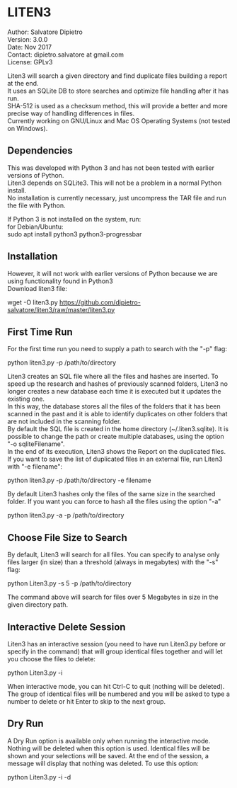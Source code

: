# LITEN3

Author: Salvatore Dipietro  
Version: 3.0.0  
Date: Nov 2017  
Contact: dipietro.salvatore at gmail.com  
License: GPLv3  

Liten3 will search a given directory and find duplicate files building a report at the end.  
It uses an SQLite DB to store searches and optimize file handling after it has run.  
SHA-512 is used as a checksum method, this will provide a better and more precise way of handling differences in files.  
Currently working on GNU/Linux and Mac OS Operating Systems (not tested on Windows).  


## Dependencies
This was developed with Python 3 and has not been tested with earlier versions of Python.  
Liten3 depends on SQLite3. This will not be a problem in a normal Python install.  
No installation is currently necessary, just uncompress the TAR file and run the file with Python.  

If Python 3 is not installed on the system, run:  
for Debian/Ubuntu:  
    sudo apt install python3 python3-progressbar  


## Installation
However, it will not work with earlier versions of Python because we are using functionality found in Python3  
Download liten3 file:  

wget -O liten3.py https://github.com/dipietro-salvatore/liten3/raw/master/liten3.py  


## First Time Run
For the first time run you need to supply a path to search with the "-p" flag:  

python liten3.py -p /path/to/directory  

Liten3 creates an SQL file where all the files and hashes are inserted. To speed up the research and hashes of previously scanned folders, Liten3 no longer creates a new database each time it is executed but it updates the existing one.  
In this way, the database stores all the files of the folders that it has been scanned in the past and it is able to identify duplicates on other folders that are not included in the scanning folder.  
By default the SQL file is created in the home directory (~/.liten3.sqlite). It is possible to change the path or create multiple databases, using the option "-o sqliteFilename".  
In the end of its execution, Liten3 shows the Report on the duplicated files.  
If you want to save the list of duplicated files in an external file, run Liten3 with "-e filename":  

python liten3.py -p /path/to/directory -e  filename  

By default Liten3 hashes only the files of the same size in the searched folder. If you want you can force to hash all the files using the option "-a"  

python liten3.py -a -p /path/to/directory  


## Choose File Size to Search
By default, Liten3 will search for all files. You can specify to analyse only files larger (in size) than a threshold (always in megabytes) with the "-s" flag:  

python Liten3.py -s 5 -p /path/to/directory  

The command above will search for files over 5 Megabytes in size in the given directory path.  


## Interactive Delete Session
Liten3 has an interactive session (you need to have run Liten3.py before or specify in the command) that will group identical files together and will let you choose the files to delete:  

python Liten3.py -i  

When interactive mode, you can hit Ctrl-C to quit (nothing will be deleted). The group of identical files will be numbered and you will be asked to type a number to delete or hit Enter to skip to the next group.  


## Dry Run
A Dry Run option is available only when running the interactive mode. Nothing will be deleted when this option is used. Identical files will be shown and your selections will be saved. At the end of the session, a message will display that nothing was deleted. To use this option:  

python Liten3.py -i -d  
